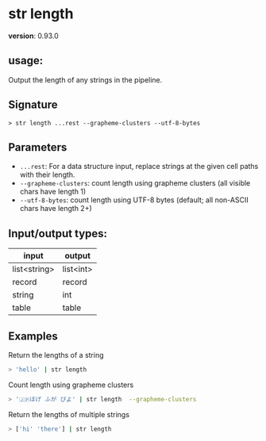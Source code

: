 # str length

**version**: 0.93.0

## **usage**:

Output the length of any strings in the pipeline.

## Signature

`> str length ...rest --grapheme-clusters --utf-8-bytes`

## Parameters

- `...rest`: For a data structure input, replace strings at the given cell paths with their length.
- `--grapheme-clusters`: count length using grapheme clusters (all visible chars have length 1)
- `--utf-8-bytes`: count length using UTF-8 bytes (default; all non-ASCII chars have length 2+)

## Input/output types:

| input          | output      |
| -------------- | ----------- |
| list\<string\> | list\<int\> |
| record         | record      |
| string         | int         |
| table          | table       |

## Examples

Return the lengths of a string

```bash
> 'hello' | str length
```

Count length using grapheme clusters

```bash
> '🇯🇵ほげ ふが ぴよ' | str length  --grapheme-clusters
```

Return the lengths of multiple strings

```bash
> ['hi' 'there'] | str length
```
